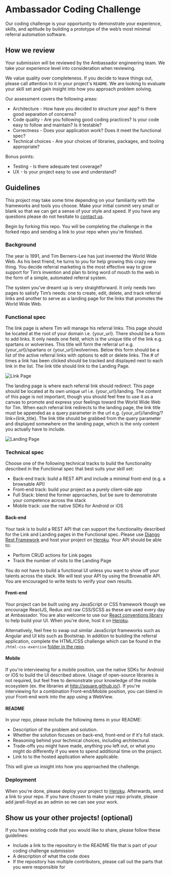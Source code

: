 # Ambassador Coding Challenge

Our coding challenge is your opportunity to demonstrate your experience, skills, and aptitude by building a prototype of the web’s most minimal referral automation software.

## How we review

Your submission will be reviewed by the Ambassador engineering team. We take your experience level into consideration when reviewing.

We value quality over completeness. If you decide to leave things out, please call attention to it in your project's `README`. We are looking to evaluate your skill set and gain insight into how you approach problem solving.

Our assessment covers the following areas:

-	Architecture - How have you decided to structure your app? Is there good separation of concerns?
-	Code quality - Are you following good coding practices? Is your code easy to follow and maintain? Is it testable?
-	Correctness - Does your application work? Does it meet the functional spec?
-	Technical choices - Are your choices of libraries, packages, and tooling appropriate?

Bonus points:

-	Testing - Is there adequate test coverage?
-	UX - Is your project easy to use and understand?

## Guidelines

This project may take some time depending on your familiarity with the frameworks and tools you choose. Make your initial commit very small or blank so that we can get a sense of your style and speed. If you have any questions please do not hesitate to [contact us](eng-challenge@getambassador.com).

Begin by forking this repo. You will be completing the challenge in the forked repo and sending a link to your repo when you're finished.

### Background

The year is 1991, and Tim Berners-Lee has just invented the World Wide Web. As his best friend, he turns to you for help growing this crazy new thing. You decide referral marketing is the most effective way to grow support for Tim’s invention and plan to bring word of mouth to the web in the form of a simple, automated referral system.

The system you’ve dreamt up is very straightforward. It only needs two pages to satisfy Tim’s needs: one to create, edit, delete, and track referral links and another to serve as a landing page for the links that promotes the World Wide Web.

### Functional spec

The link page is where Tim will manage his referral links. This page should be located at the root of your domain i.e. {your_url}. There should be a form to add links. It only needs one field, which is the unique title of the link e.g. spartans or wolverines. This title will form the referral url e.g. {your_url}/spartans or {your_url}/wolverines. Below this form should be a list of the active referral links with options to edit or delete links. The # of times a link has been clicked should be tracked and displayed next to each link in the list. The link title should link to the Landing Page.

![Link Page](https://lh4.googleusercontent.com/E03q_HNyAyBCgyuiLN_UMkqmygSH4k1n2sZAG5p4EyothDtwXIh81nuXF0--JUsJs3PQaJJV_oIKvVqIPlNSU96Q4zT3N1f6E6Pl0XJk7wdqruNi69RlV7yUd_FhztzJEbZUkA)

The landing page is where each referral link should redirect. This page should be located at its own unique url i.e. {your_url}/landing. The content of this page is not important, though you should feel free to use it as a canvas to promote and express your feelings toward the World Wide Web for Tim. When each referral link redirects to the landing page, the link title must be appended as a query parameter in the url e.g. {your_url}/landing/?link={link_title}. The link title should be grabbed from the query parameter and displayed somewhere on the landing page, which is the only content you actually have to include.

![Landing Page](https://lh3.googleusercontent.com/HFEsNHwWaII66dB_Pa5nm8WZgPOp3F-jSyMxwFAwyO04O7dFlHovFW9hKovR6IbL6eaxCxKlq4iK30r2lVM8-ykjnllC0Ga85MtEenmZ52DnhR3ZhiGRFV_mY44HZClXD8TGIw)

### Technical spec

Choose one of the following technical tracks to build the functionality described in the Functional spec that best suits your skill set:

-	Back-end track: build a REST API and include a minimal front-end (e.g. a browsable API)
-	Front-end track: build your project as a purely client-side app
-	Full Stack: blend the former approaches, but be sure to demonstrate your competence across the stack
-	Mobile track: use the native SDKs for Android or iOS

#### Back-end

Your task is to build a REST API that can support the functionality described for the Link and Landing pages in the Functional spec. Please use [Django Rest Framework](http://www.django-rest-framework.org/) and host your project on [Heroku](https://dashboard.heroku.com). Your API should be able to:

-	Perform CRUD actions for Link pages
-	Track the number of visits to the Landing Page

You do not have to build a functional UI unless you want to show off your talents across the stack. We will test your API by using the Browsable API. You are encouraged to write tests to verify your own results.

#### Front-end

Your project can be built using any JavaScript or CSS framework though we encourage ReactJS, Redux and raw CSS/SCSS as these are used every day at Ambassador. You are also welcome to use our [React conventions library](https://www.google.com/url?q=https://www.npmjs.com/package/react-conventions&sa=D&ust=1481139227208000&usg=AFQjCNGhGao9--iGsEpopQzy4H4xhXkhzw) to help build your UI. When you're done, host it on [Heroku](https://dashboard.heroku.com).

Alternatively, feel free to swap out similar JavaScript frameworks such as Angular and UI kits such as Bootstrap. In addition to building the referral application, complete the HTML/CSS challenge which can be found in the `/html-css-exercise` [folder in the repo](https://github.com/GetAmbassador/coding-challenge/tree/master/html-css-exercise).

#### Mobile

If you're interviewing for a mobile position, use the native SDKs for Android or iOS to build the UI described above. Usage of open-source libraries is not required, but feel free to demonstrate your knowledge of the mobile ecosystem (ex. the libraries at http://square.github.io/). If you're interviewing for a combination Front-end/Mobile position, you can blend in your Front-end work into the app using a WebView.

#### README

In your repo, please include the following items in your README:

-	Description of the problem and solution.
-	Whether the solution focuses on back-end, front-end or if it's full stack.
-	Reasoning behind your technical choices, including architectural.
-	Trade-offs you might have made, anything you left out, or what you might do differently if you were to spend additional time on the project.
-	Link to to the hosted application where applicable.

This will give us insight into how you approached the challenge.

### Deployment

When you're done, please deploy your project to [Heroku](https://dashboard.heroku.com). Afterwards, send a link to your repo. If you have chosen to make your repo private, please add jarell-lloyd as an admin so we can see your work.

## Show us your other projects! (optional)

If you have existing code that you would like to share, please follow these guidelines:

-	Include a link to the repository in the README file that is part of your coding challenge submission
-	A description of what the code does
-	If the repository has multiple contributors, please call out the parts that you were responsible for
